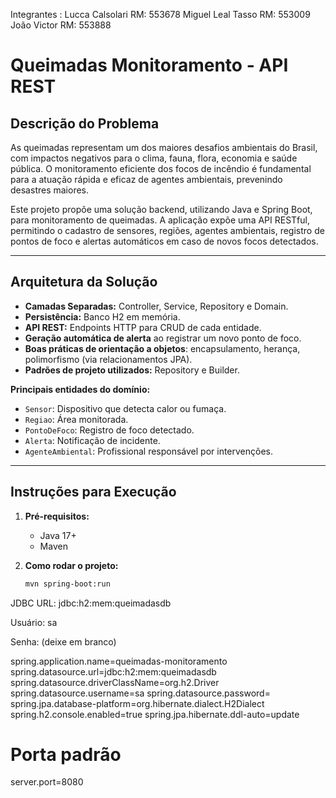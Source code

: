 Integrantes :
Lucca Calsolari RM: 553678 
Miguel Leal Tasso RM: 553009
João Victor RM: 553888


# Queimadas Monitoramento - API REST

## Descrição do Problema

As queimadas representam um dos maiores desafios ambientais do Brasil, com impactos negativos para o clima, fauna, flora, economia e saúde pública. O monitoramento eficiente dos focos de incêndio é fundamental para a atuação rápida e eficaz de agentes ambientais, prevenindo desastres maiores.

Este projeto propõe uma solução backend, utilizando Java e Spring Boot, para monitoramento de queimadas. A aplicação expõe uma API RESTful, permitindo o cadastro de sensores, regiões, agentes ambientais, registro de pontos de foco e alertas automáticos em caso de novos focos detectados.

---

## Arquitetura da Solução

- **Camadas Separadas:** Controller, Service, Repository e Domain.
- **Persistência:** Banco H2 em memória.
- **API REST:** Endpoints HTTP para CRUD de cada entidade.
- **Geração automática de alerta** ao registrar um novo ponto de foco.
- **Boas práticas de orientação a objetos**: encapsulamento, herança, polimorfismo (via relacionamentos JPA).
- **Padrões de projeto utilizados:** Repository e Builder.

**Principais entidades do domínio:**
- `Sensor`: Dispositivo que detecta calor ou fumaça.
- `Regiao`: Área monitorada.
- `PontoDeFoco`: Registro de foco detectado.
- `Alerta`: Notificação de incidente.
- `AgenteAmbiental`: Profissional responsável por intervenções.

---

## Instruções para Execução

1. **Pré-requisitos:**  
   - Java 17+  
   - Maven

2. **Como rodar o projeto:**
   ```bash
   mvn spring-boot:run
   
JDBC URL: jdbc:h2:mem:queimadasdb

Usuário: sa

Senha: (deixe em branco)
   
spring.application.name=queimadas-monitoramento
spring.datasource.url=jdbc:h2:mem:queimadasdb
spring.datasource.driverClassName=org.h2.Driver
spring.datasource.username=sa
spring.datasource.password=
spring.jpa.database-platform=org.hibernate.dialect.H2Dialect
spring.h2.console.enabled=true
spring.jpa.hibernate.ddl-auto=update

# Porta padrão
server.port=8080
